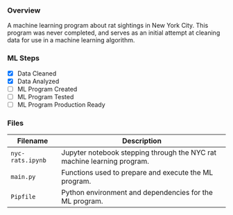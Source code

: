 ### Overview

A machine learning program about rat sightings in New York City.  This program was never completed, and serves as an 
initial attempt at cleaning data for use in a machine learning algorithm.

### ML Steps

- [x] Data Cleaned
- [x] Data Analyzed 
- [ ] ML Program Created
- [ ] ML Program Tested
- [ ] ML Program Production Ready

### Files

| Filename            | Description                                                                   |
|---------------------|-------------------------------------------------------------------------------|
| `nyc-rats.ipynb`    | Jupyter notebook stepping through the NYC rat machine learning program.       |
| `main.py`           | Functions used to prepare and execute the ML program.                         |
| `Pipfile`           | Python environment and dependencies for the ML program.                       |